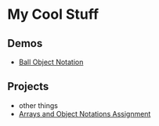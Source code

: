 # My Cool Stuff

## Demos
- [Ball Object Notation](ball-object)

## Projects
- other things
- [Arrays and Object Notations Assignment](Arrays-Objects)